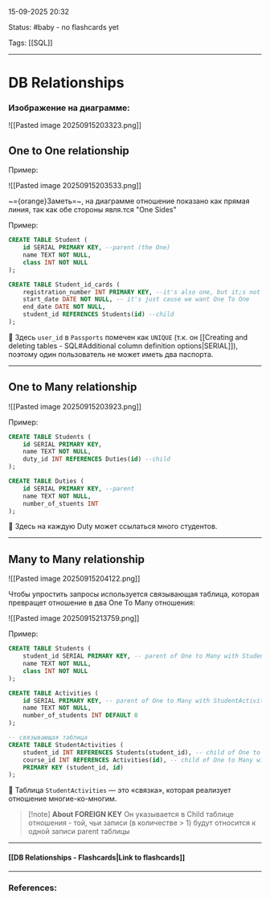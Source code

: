 
15-09-2025 20:32

Status: #baby - no flashcards yet

Tags: [[SQL]]

---
# DB Relationships

### Изображение на диаграмме:

![[Pasted image 20250915203323.png]]


## One to One relationship

Пример:

![[Pasted image 20250915203533.png]]

~={orange}Заметь=~, на диаграмме отношение показано как прямая линия, так как обе стороны явля.тся "One Sides"

Пример:
```sql
CREATE TABLE Student (
    id SERIAL PRIMARY KEY, --parent (the One)
    name TEXT NOT NULL,
    class INT NOT NULL
);

CREATE TABLE Student_id_cards (
    registration_number INT PRIMARY KEY, --it's also one, but it;s not pbligatory
    start_date DATE NOT NULL, -- it's just cause we want One To One
    end_date DATE NOT NULL,
    student_id REFERENCES Students(id) --child
);
```
🔑 Здесь `user_id` в `Passports` помечен как `UNIQUE` (т.к. он  [[Creating and deleting tables - SQL#Additional column definition options|SERIAL]]), поэтому один пользователь не может иметь два паспорта.

---
## One to Many relationship

![[Pasted image 20250915203923.png]]


Пример:
```sql
CREATE TABLE Students (
    id SERIAL PRIMARY KEY,
    name TEXT NOT NULL,
    duty_id INT REFERENCES Duties(id) --child
);

CREATE TABLE Duties (
    id SERIAL PRIMARY KEY, --parent
    name TEXT NOT NULL,
    number_of_stuents INT
);
```
🔑 Здесь на каждую Duty может ссылаться много студентов.

---
## Many to Many relationship

![[Pasted image 20250915204122.png]]


Чтобы упростить запросы используется связывающая таблица, которая превращет отношение в два One To Many отношения:

![[Pasted image 20250915213759.png]]


Пример:
```sql
CREATE TABLE Students (
    student_id SERIAL PRIMARY KEY, -- parent of One to Many with StudentActivities 
    name TEXT NOT NULL,
    class INT NOT NULL
);

CREATE TABLE Activities (
    id SERIAL PRIMARY KEY, -- parent of One to Many with StudentActivities table
    name TEXT NOT NULL,
    number_of_students INT DEFAULT 0
);

-- связывающая таблица
CREATE TABLE StudentActivities (
    student_id INT REFERENCES Students(student_id), -- child of One to Many with Students table
    course_id INT REFERENCES Activities(id), -- child of One to Many with Activities table
    PRIMARY KEY (student_id, id)
);
```
🔑 Таблица `StudentActivities` — это «связка», которая реализует отношение многие-ко-многим.


> [!note] **About FOREIGN KEY**
> Он указывается в Child таблице отношения - той, чьи записи (в количестве > 1) будут относится к одной записи parent таблицы



----
#### [[DB Relationships - Flashcards|Link to flashcards]]



---
### References:

